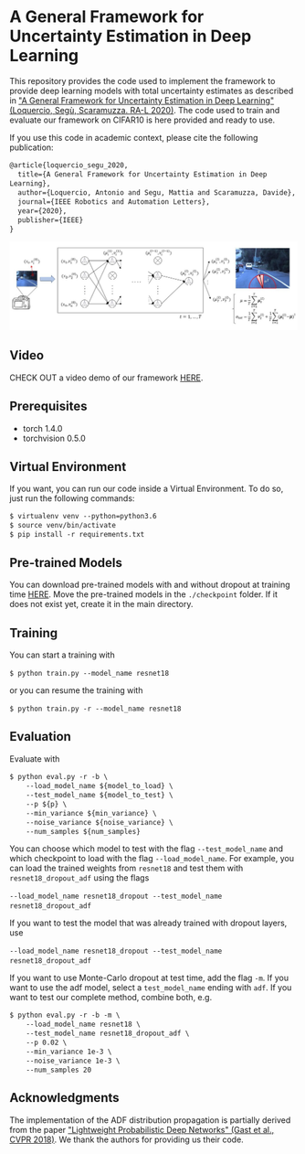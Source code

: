 # A General Framework for Uncertainty Estimation in Deep Learning
This repository provides the code used to implement the framework to provide deep learning models with total uncertainty estimates as described in ["A General Framework for Uncertainty Estimation in Deep Learning" (Loquercio, Segù, Scaramuzza. RA-L 2020)](http://rpg.ifi.uzh.ch/docs/RAL20_Loquercio.pdf).
The code used to train and evaluate our framework on CIFAR10 is here provided and ready to use.

If you use this code in academic context, please cite the following publication:
```
@article{loquercio_segu_2020,
  title={A General Framework for Uncertainty Estimation in Deep Learning},
  author={Loquercio, Antonio and Segu, Mattia and Scaramuzza, Davide},
  journal={IEEE Robotics and Automation Letters},
  year={2020},
  publisher={IEEE}
}
```

![Illustration of our proposed method for uncertainty estimation.](method.jpg)

## Video
CHECK OUT a video demo of our framework [HERE](https://www.youtube.com/watch?v=X7n-bRS5vSM).

## Prerequisites
- torch 1.4.0
- torchvision 0.5.0

## Virtual Environment
If you want, you can run our code inside a Virtual Environment.
To do so, just run the following commands:
```
$ virtualenv venv --python=python3.6
$ source venv/bin/activate
$ pip install -r requirements.txt
```

## Pre-trained Models
You can download pre-trained models with and without dropout at training time [HERE](https://drive.google.com/drive/folders/1gu0nUxzcj2gonon55L0oi6kTjeD6T1v7?usp=sharing).
Move the pre-trained models in the `./checkpoint` folder. If it does not exist yet, create it in the main directory.

## Training
You can start a training with

```$ python train.py --model_name resnet18```
 
or you can resume the training with 

```$ python train.py -r --model_name resnet18```


## Evaluation
Evaluate with 

```
$ python eval.py -r -b \
    --load_model_name ${model_to_load} \
    --test_model_name ${model_to_test} \
    --p ${p} \
    --min_variance ${min_variance} \
    --noise_variance ${noise_variance} \
    --num_samples ${num_samples}
```

 You can choose which model to test with the flag `--test_model_name` and which checkpoint to load with the flag `--load_model_name`. For example, you can load the trained weights from `resnet18` and test them with `resnet18_dropout_adf` using the flags

`--load_model_name resnet18_dropout --test_model_name resnet18_dropout_adf`

If you want to test the model that was already trained with dropout layers, use  

`--load_model_name resnet18_dropout --test_model_name resnet18_dropout_adf`

If you want to use Monte-Carlo dropout at test time, add the flag `-m`.
If you want to use the adf model, select a `test_model_name` ending with `adf`.
If you want to test our complete method, combine both, e.g.

```
$ python eval.py -r -b -m \
    --load_model_name resnet18 \
    --test_model_name resnet18_dropout_adf \
    --p 0.02 \
    --min_variance 1e-3 \
    --noise_variance 1e-3 \
    --num_samples 20
```

## Acknowledgments
The implementation of the ADF distribution propagation is partially derived from the paper ["Lightweight Probabilistic Deep Networks" (Gast et al., CVPR 2018)](https://arxiv.org/abs/1805.11327). We thank the authors for providing us their code.
